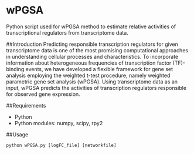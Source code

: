 # wPGSA
Python script used for wPGSA method to estimate relative activities of transcriptional regulators from transcriptome data.

##Introduction
Predicting responsible transcription regulators for given transcriptome data is one of the most promising computational approaches in understanding cellular processes and characteristics. To incorporate information about heterogeneous frequencies of transcription factor (TF)-binding events, we have developed a flexible framework for gene set analysis employing the weighted t-test procedure, namely weighted parametric gene set analysis (wPGSA). Using transcriptome data as an input, wPGSA predicts the activities of transcription regulators responsible for observed gene expression.

##Requirements
- Python
- Python modules: numpy, scipy, rpy2

##Usage

`python wPGSA.py [logFC_file] [networkfile]`

